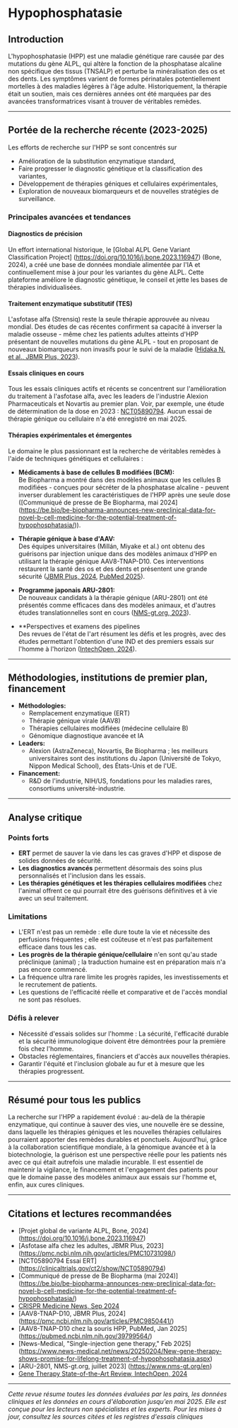 
# Hypophosphatasie

## Introduction

L'hypophosphatasie (HPP) est une maladie génétique rare causée par des mutations du gène ALPL, qui altère la fonction de la phosphatase alcaline non spécifique des tissus (TNSALP) et perturbe la minéralisation des os et des dents. Les symptômes varient de formes périnatales potentiellement mortelles à des maladies légères à l'âge adulte. Historiquement, la thérapie était un soutien, mais ces dernières années ont été marquées par des avancées transformatrices visant à trouver de véritables remèdes.

---

## Portée de la recherche récente (2023-2025)

Les efforts de recherche sur l'HPP se sont concentrés sur 
- Amélioration de la substitution enzymatique standard, 
- Faire progresser le diagnostic génétique et la classification des variantes, 
- Développement de thérapies géniques et cellulaires expérimentales, 
- Exploration de nouveaux biomarqueurs et de nouvelles stratégies de surveillance.

### Principales avancées et tendances

#### Diagnostics de précision

Un effort international historique, le [Global ALPL Gene Variant Classification Project] (https://doi.org/10.1016/j.bone.2023.116947) (Bone, 2024), a créé une base de données mondiale alimentée par l'IA et continuellement mise à jour pour les variantes du gène ALPL. Cette plateforme améliore le diagnostic génétique, le conseil et jette les bases de thérapies individualisées.

#### Traitement enzymatique substitutif (TES)

L'asfotase alfa (Strensiq) reste la seule thérapie approuvée au niveau mondial. Des études de cas récentes confirment sa capacité à inverser la maladie osseuse - même chez les patients adultes atteints d'HPP présentant de nouvelles mutations du gène ALPL - tout en proposant de nouveaux biomarqueurs non invasifs pour le suivi de la maladie ([Hidaka N. et al., JBMR Plus, 2023](https://pmc.ncbi.nlm.nih.gov/articles/PMC10731098/)).

#### Essais cliniques en cours

Tous les essais cliniques actifs et récents se concentrent sur l'amélioration du traitement à l'asfotase alfa, avec les leaders de l'industrie Alexion Pharmaceuticals et Novartis au premier plan. Voir, par exemple, une étude de détermination de la dose en 2023 : [NCT05890794](https://clinicaltrials.gov/ct2/show/NCT05890794). Aucun essai de thérapie génique ou cellulaire n'a été enregistré en mai 2025.

#### Thérapies expérimentales et émergentes

Le domaine le plus passionnant est la recherche de véritables remèdes à l'aide de techniques génétiques et cellulaires :

- **Médicaments à base de cellules B modifiées (BCM):**  
  Be Biopharma a montré dans des modèles animaux que les cellules B modifiées - conçues pour sécréter de la phosphatase alcaline - peuvent inverser durablement les caractéristiques de l'HPP après une seule dose ([Communiqué de presse de Be Biopharma, mai 2024] (https://be.bio/be-biopharma-announces-new-preclinical-data-for-novel-b-cell-medicine-for-the-potential-treatment-of-hypophosphatasia/)).

- **Thérapie génique à base d'AAV:**  
  Des équipes universitaires (Millán, Miyake et al.) ont obtenu des guérisons par injection unique dans des modèles animaux d'HPP en utilisant la thérapie génique AAV8-TNAP-D10. Ces interventions restaurent la santé des os et des dents et présentent une grande sécurité ([JBMR Plus, 2024](https://pmc.ncbi.nlm.nih.gov/articles/PMC9850441/), [PubMed 2025](https://pubmed.ncbi.nlm.nih.gov/39799564/)).

- **Programme japonais ARU-2801:**  
  De nouveaux candidats à la thérapie génique (ARU-2801) ont été présentés comme efficaces dans des modèles animaux, et d'autres études translationnelles sont en cours ([NMS-gt.org, 2023](https://www.nms-gt.org/en)).

- **Perspectives et examens des pipelines  
  Des revues de l'état de l'art résument les défis et les progrès, avec des études permettant l'obtention d'une IND et des premiers essais sur l'homme à l'horizon ([IntechOpen, 2024](https://www.intechopen.com/chapters/1188199)).

---

## Méthodologies, institutions de premier plan, financement

- **Méthodologies:**  
  - Remplacement enzymatique (ERT)
  - Thérapie génique virale (AAV8)
  - Thérapies cellulaires modifiées (médecine cellulaire B)
  - Génomique diagnostique avancée et IA
- **Leaders:**  
  - Alexion (AstraZeneca), Novartis, Be Biopharma ; les meilleurs universitaires sont des institutions du Japon (Université de Tokyo, Nippon Medical School), des États-Unis et de l'UE.
- **Financement:**  
  - R&amp;D de l'industrie, NIH/US, fondations pour les maladies rares, consortiums université-industrie.

---

## Analyse critique

### Points forts

- **ERT** permet de sauver la vie dans les cas graves d'HPP et dispose de solides données de sécurité.
- **Les diagnostics avancés** permettent désormais des soins plus personnalisés et l'inclusion dans les essais.
- **Les thérapies génétiques et les thérapies cellulaires modifiées** chez l'animal offrent ce qui pourrait être des guérisons définitives et à vie avec un seul traitement.

### Limitations

- L'ERT n'est pas un remède : elle dure toute la vie et nécessite des perfusions fréquentes ; elle est coûteuse et n'est pas parfaitement efficace dans tous les cas.
- **Les progrès de la thérapie génique/cellulaire** n'en sont qu'au stade préclinique (animal) ; la traduction humaine est en préparation mais n'a pas encore commencé.
- La fréquence ultra rare limite les progrès rapides, les investissements et le recrutement de patients.
- Les questions de l'efficacité réelle et comparative et de l'accès mondial ne sont pas résolues.

### Défis à relever

- Nécessité d'essais solides sur l'homme : La sécurité, l'efficacité durable et la sécurité immunologique doivent être démontrées pour la première fois chez l'homme.
- Obstacles réglementaires, financiers et d'accès aux nouvelles thérapies.
- Garantir l'équité et l'inclusion globale au fur et à mesure que les thérapies progressent.

---

## Résumé pour tous les publics

La recherche sur l'HPP a rapidement évolué : au-delà de la thérapie enzymatique, qui continue à sauver des vies, une nouvelle ère se dessine, dans laquelle les thérapies géniques et les nouvelles thérapies cellulaires pourraient apporter des remèdes durables et ponctuels. Aujourd'hui, grâce à la collaboration scientifique mondiale, à la génomique avancée et à la biotechnologie, la guérison est une perspective réelle pour les patients nés avec ce qui était autrefois une maladie incurable. Il est essentiel de maintenir la vigilance, le financement et l'engagement des patients pour que le domaine passe des modèles animaux aux essais sur l'homme et, enfin, aux cures cliniques.

---

## Citations et lectures recommandées

- [Projet global de variante ALPL, Bone, 2024] (https://doi.org/10.1016/j.bone.2023.116947)
- [Asfotase alfa chez les adultes, JBMR Plus, 2023] (https://pmc.ncbi.nlm.nih.gov/articles/PMC10731098/)
- [NCT05890794 Essai ERT] (https://clinicaltrials.gov/ct2/show/NCT05890794)
- [Communiqué de presse de Be Biopharma (mai 2024)] (https://be.bio/be-biopharma-announces-new-preclinical-data-for-novel-b-cell-medicine-for-the-potential-treatment-of-hypophosphatasia/)
- [CRISPR Medicine News, Sep 2024](https://crisprmedicinenews.com/press-release-service/card/be-biopharma-announces-preclinical-data-for-novel-engineered-b-cell-medicine-for-the-potential-treat/)
- [AAV8-TNAP-D10, JBMR Plus, 2024] (https://pmc.ncbi.nlm.nih.gov/articles/PMC9850441/)
- [AAV8-TNAP-D10 chez la souris HPP, PubMed, Jan 2025] (https://pubmed.ncbi.nlm.nih.gov/39799564/)
- [News-Medical, "Single-injection gene therapy," Feb 2025] (https://www.news-medical.net/news/20250204/New-gene-therapy-shows-promise-for-lifelong-treatment-of-hypophosphatasia.aspx)
- [ARU-2801, NMS-gt.org, juillet 2023] (https://www.nms-gt.org/en)
- [Gene Therapy State-of-the-Art Review, IntechOpen, 2024](https://www.intechopen.com/chapters/1188199)

---

*Cette revue résume toutes les données évaluées par les pairs, les données cliniques et les données en cours d'élaboration jusqu'en mai 2025. Elle est conçue pour les lecteurs non spécialistes et les experts. Pour les mises à jour, consultez les sources citées et les registres d'essais cliniques*

